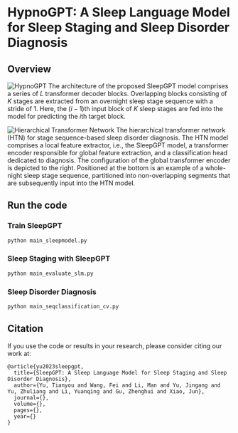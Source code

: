 # HypnoGPT: A Sleep Language Model for Sleep Staging and Sleep Disorder Diagnosis

## Overview
![HypnoGPT](https://github.com/yuty2009/sleepgpt/blob/main/figures/sleepgpt.png)
The architecture of the proposed SleepGPT model comprises a series of $L$ transformer decoder blocks. Overlapping blocks consisting of $K$ stages are extracted from an overnight sleep stage sequence with a stride of 1. Here, the $(i-1)$th input block of $K$ sleep stages are fed into the model for predicting the $i$th target block.

![Hierarchical Transformer Network](https://github.com/yuty2009/sleepgpt/blob/main/figures/sleepgpt_htn.png)
The hierarchical transformer network (HTN) for stage sequence-based sleep disorder diagnosis. The HTN model comprises a local feature extractor, i.e., the SleepGPT model, a transformer encoder responsible for global feature extraction, and a classification head dedicated to diagnosis. The configuration of the global transformer encoder is depicted to the right. Positioned at the bottom is an example of a whole-night sleep stage sequence, partitioned into non-overlapping segments that are subsequently input into the HTN model.

## Run the code

### Train SleepGPT
```python
python main_sleepmodel.py 
```

### Sleep Staging with SleepGPT
```python
python main_evaluate_slm.py
```

### Sleep Disorder Diagnosis
```python
python main_seqclassification_cv.py
```

## Citation

If you use the code or results in your research, please consider citing our work at:

```
@article{yu2023sleepgpt,
  title={SleepGPT: A Sleep Language Model for Sleep Staging and Sleep Disorder Diagnosis},
  author={Yu, Tianyou and Wang, Fei and Li, Man and Yu, Jingang and Yu, Zhuliang and Li, Yuanqing and Gu, Zhenghui and Xiao, Jun},
  journal={},
  volume={},
  pages={},
  year={}
}
```

